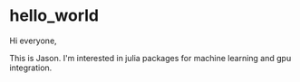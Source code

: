 # hello_world
Hi everyone,

This is Jason.  I'm interested in julia packages for machine learning and gpu integration.
